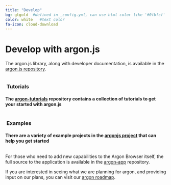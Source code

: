 ```yaml
---
title: "Develop"
bg: gtgold  #defined in _config.yml, can use html color like '#0fbfcf'
color: white   #text color
fa-icon: cloud-download
---
```

# Develop with argon.js

The argon.js library, along with developer documentation, is available in the [argon.js repository](https://github.com/argonjs/argon.js).   

<div class="container">
<div class="row">
  <div class="column small">
    <h3 class="text-purple"><i class="fa fa-cog text-grey"></i>&nbsp;Tutorials</h3>
    <h4>The <a href="https://github.com/argonjs/argon-tutorials">argon-tutorials</a> repository contains a collection of tutorials to get your started with argon.js</h4>
  </div>
  <div class="column small">
    <h3 class="text-purple"><i class="fa fa-leaf text-grey"></i>&nbsp;Examples</h3>
    <h4>There are a variety of example projects in the <a href="https://github.com/argonjs">argonjs project</a> that can help you get started</h4>
  </div>
</div>
</div>

For those who need to add new capabilities to the Argon Browser itself, the full source to the application is available in the [argon-app](https://github.com/argon-app) repository.

If you are interested in seeing what we are planning for argon, and providing input on our plans, you can visit our [argon roadmap](https://trello.com/b/gBsEa8eg).
